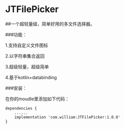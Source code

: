 # JTFilePicker
##一个超轻量级，简单好用的多文件选择器。


###功能：

1.支持自定义文件图标

2.以字符串集合返回

3.超级轻量，超级简单

4.基于kotlin+databinding

###安装：

在你的moudle里添加如下代码：
```
dependencies {
    ......
    implementation 'com.william:JTFilePicker:1.0.0'
}
```